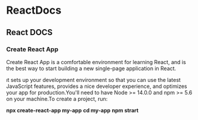 # ReactDocs
## React DOCS

### Create React App
Create React App is a comfortable environment for learning React, and is the best way to start building a new single-page application in React.

ıt sets up your development environment so that you can use the latest JavaScript features, provides a nice developer experience, and optimizes your app for production.You'll need to have Node >= 14.0.0 and npm >= 5.6 on your machine.To create a project, run:

**npx create-react-app my-app**
**cd my-app**
**npm strart**


